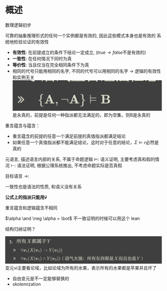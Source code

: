 # 概述
数理逻辑初步

可靠的抽象推理形式的任何一个实例都是有效的, 因此这些模式本身也是有效的
系统地检验论证的有效性
- **有效性**: 在前提成立的条件下结论一定成立, ($true \rightarrow false$不是有效的)
- **一致性**: 在任何情况下同时为真
- **等价性**: 当且仅当在完全相同条件下为真
-  相同的代号只能用相同的名字, 不同的代号可以用相同的名字 $\rightarrow$ 逻辑的有效性和实例无关
![输入图片说明](/imgs/2024-03-21/azSrs1stw0DLgeJe.png)
是永真的，前提是任何一种指派都无法满足的，即为空集，则B是永真的

重言蕴含与蕴含：
- 重言蕴含的前提的任意一个满足前提的真值指派都满足结论
- 如果任意一个真值指派都不能满足结论，这时对于任意的结论，$\Sigma \vDash r$必然是真的

元语言, 描述语言内部的关系, 不属于命题逻辑
$\vDash$: 语义证明, 主要考虑真和假的情况
$\vdash$: 语法证明, 根据公理系统推出, 不考虑命题实际是否真假

目标语言
$\rightarrow$: 

一致性也是语法的性质, 和语义没有关系

**公式上的指派只能用$\bar v$**

重言蕴含和逻辑蕴含不相同

$\alpha \and \neg \alpha = \bot$  不一致证明的时候可以用这个
lean

结构归纳证明？

![输入图片说明](/imgs/2024-04-18/2qW7rNaSjnMvi4DH.png)
变元vi主要看论域，比如论域为所有的水果，表示所有的水果都是苹果并且坏了
- 自由变元是不一定能够替换的
- skolemization
<!--stackedit_data:
eyJoaXN0b3J5IjpbLTIyNzE3OTkzOSwtMTE5NTgxMzU0NCw2ND
U1NTk3NzAsNDgyODc4NzM3LDMyMDM3MTgxOCwtMTI3MTg3NzMw
LDEzOTQ5MDQ3NDYsMTI5NTA1NDc1NCwtMTA2MTQzMTYzOCwtMz
UzNTE1MTQ0LDIxNDI2MTg4NywxMTU5NDAyNTMsLTEwMjUxNDYy
MTUsLTI4NzIxMDU0NSwtMTAxNTk1MTQ5OSwxMTY1MDU3MzE1LD
EzMDM4MDg3MDgsOTc5NTk0MDg4LC0xODc5NjAwMTE5LDEwMzI3
OTgzNjNdfQ==
-->